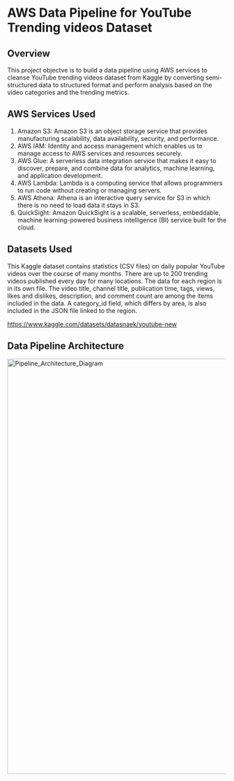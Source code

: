 # AWS Data Pipeline for YouTube Trending videos Dataset
## Overview
This project objectve is to build a data pipeline using AWS services to cleanse YouTube trending videos dataset from Kaggle by converting semi-structured data to structured format and perform analysis based on the video categories and the trending metrics.
## AWS Services Used
1. Amazon S3: Amazon S3 is an object storage service that provides manufacturing scalability, data availability, security, and performance.  
2. AWS IAM: Identity and access management which enables us to manage access to AWS services and resources securely.  
3. AWS Glue: A serverless data integration service that makes it easy to discover, prepare, and combine data for analytics, machine learning, and application development.  
4. AWS Lambda: Lambda is a computing service that allows programmers to run code without creating or managing servers.  
5. AWS Athena: Athena is an interactive query service for S3 in which there is no need to load data it stays in S3.  
6. QuickSight: Amazon QuickSight is a scalable, serverless, embeddable, machine learning-powered business intelligence (BI) service built for the cloud.
## Datasets Used
This Kaggle dataset contains statistics (CSV files) on daily popular YouTube videos over the course of many months. There are up to 200 trending videos published every day for many locations. The data for each region is in its own file. The video title, channel title, publication time, tags, views, likes and dislikes, description, and comment count are among the items included in the data. A category_id field, which differs by area, is also included in the JSON file linked to the region.

https://www.kaggle.com/datasets/datasnaek/youtube-new
## Data Pipeline Architecture
<img width="953" alt="Pipeline_Architecture_Diagram" src="https://github.com/devallasaitej/Youtube_Data_Engineering/assets/64268620/97192c34-2e37-4a5e-b631-1a40444f089e">

